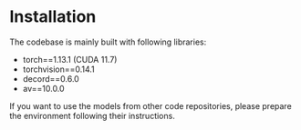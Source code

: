 # Installation

The codebase is mainly built with following libraries:

- torch==1.13.1
  (CUDA 11.7)
- torchvision==0.14.1
- decord==0.6.0
- av==10.0.0

If you want to use the models from other code repositories, please prepare the environment following their instructions.
